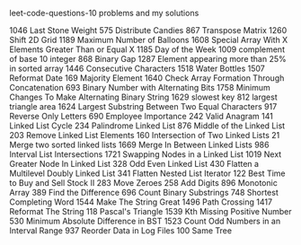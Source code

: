 leet-code-questions-10
problems and my solutions

1046 Last Stone Weight
575 Distribute Candies
867 Transpose Matrix
1260 Shift 2D Grid
1189 Maximum Number of Balloons
1608 Special Array With X Elements Greater Than or Equal X
1185 Day of the Week
1009 complement of base 10 integer
868 Binary Gap
1287 Element appearing more than 25% in sorted array
1446 Consecutive Characters
1518 Water Bottles
1507 Reformat Date
169 Majority Element
1640 Check Array Formation Through Concatenation
693 Binary Number with Alternating Bits
1758 Minimum Changes To Make Alternating Binary String
1629 slowest key
812 largest triangle area
1624 Largest Substring Between Two Equal Characters
917 Reverse Only Letters
690 Employee Importance
242 Valid Anagram
141 Linked List Cycle
234 Palindrome Linked List
876 Middle of the Linked List
203 Remove Linked List Elements
160 Intersection of Two Linked Lists
21 Merge two sorted linked lists
1669 Merge In Between Linked Lists
986 Interval List Intersections
1721 Swapping Nodes in a Linked List
1019 Next Greater Node In Linked List
328 Odd Even Linked List
430 Flatten a Multilevel Doubly Linked List
341 Flatten Nested List Iterator
122 Best Time to Buy and Sell Stock II
283 Move Zeroes
258 Add Digits
896 Monotonic Array
389 Find the Difference
696 Count Binary Substrings
748 Shortest Completing Word
1544 Make The String Great
1496 Path Crossing
1417 Reformat The String
118 Pascal's Triangle
1539 Kth Missing Positive Number
530 Minimum Absolute Difference in BST
1523 Count Odd Numbers in an Interval Range
937 Reorder Data in Log Files
100 Same Tree
